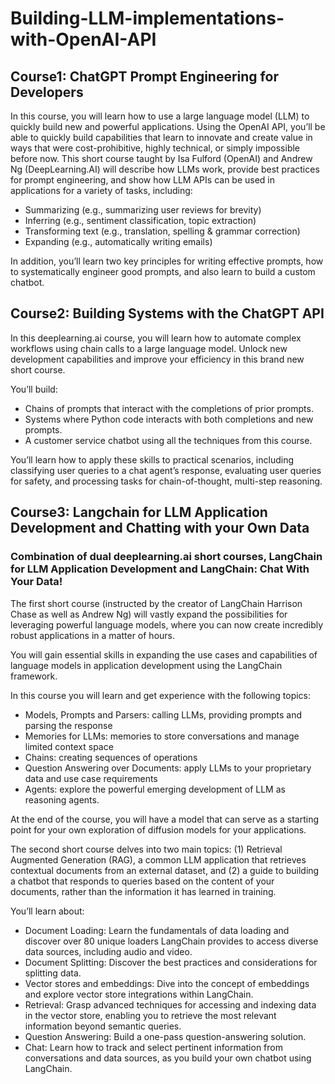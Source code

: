 # Building-LLM-implementations-with-OpenAI-API

## Course1: ChatGPT Prompt Engineering for Developers

In this course, you will learn how to use a large language model (LLM) to quickly build new and powerful applications.  Using the OpenAI API, you’ll be able to quickly build capabilities that learn to innovate and create value in ways that were cost-prohibitive, highly technical, or simply impossible before now. This short course taught by Isa Fulford (OpenAI) and Andrew Ng (DeepLearning.AI) will describe how LLMs work, provide best practices for prompt engineering, and show how LLM APIs can be used in applications for a variety of tasks, including:

- Summarizing (e.g., summarizing user reviews for brevity)
- Inferring (e.g., sentiment classification, topic extraction)
- Transforming text (e.g., translation, spelling & grammar correction)
- Expanding (e.g., automatically writing emails)
  
In addition, you’ll learn two key principles for writing effective prompts, how to systematically engineer good prompts, and also learn to build a custom chatbot.

## Course2: Building Systems with the ChatGPT API

In this deeplearning.ai course, you will learn how to automate complex workflows using chain calls to a large language model. Unlock new development capabilities and improve your efficiency in this brand new short course.

You’ll build:

- Chains of prompts that interact with the completions of prior prompts.
- Systems where Python code interacts with both completions and new prompts.
- A customer service chatbot using all the techniques from this course.

You’ll learn how to apply these skills to practical scenarios, including classifying user queries to a chat agent’s response, evaluating user queries for safety, and processing tasks for chain-of-thought, multi-step reasoning. 

## Course3: Langchain for LLM Application Development and Chatting with your Own Data

### Combination of dual deeplearning.ai short courses, LangChain for LLM Application Development and LangChain: Chat With Your Data! 

The first short course (instructed by the creator of LangChain Harrison Chase as well as Andrew Ng) will vastly expand the possibilities for leveraging powerful language models, where you can now create incredibly robust applications in a matter of hours. 

You will gain essential skills in expanding the use cases and capabilities of language models in application development using the LangChain framework.

In this course you will learn and get experience with the following topics:

- Models, Prompts and Parsers: calling LLMs, providing prompts and parsing the response
- Memories for LLMs: memories to store conversations and manage limited context space
- Chains: creating sequences of operations
- Question Answering over Documents: apply LLMs to your proprietary data and use case requirements
- Agents: explore the powerful emerging development of LLM as reasoning agents.
  
At the end of the course, you will have a model that can serve as a starting point for your own exploration of diffusion models for your applications.

The second short course delves into two main topics: (1) Retrieval Augmented Generation (RAG), a common LLM application that retrieves contextual documents from an external dataset, and (2) a guide to building a chatbot that responds to queries based on the content of your documents, rather than the information it has learned in training.

You’ll learn about:

- Document Loading: Learn the fundamentals of data loading and discover over 80 unique loaders LangChain provides to access diverse data sources, including audio and video.
- Document Splitting: Discover the best practices and considerations for splitting data.
- Vector stores and embeddings: Dive into the concept of embeddings and explore vector store integrations within LangChain.
- Retrieval: Grasp advanced techniques for accessing and indexing data in the vector store, enabling you to retrieve the most relevant information beyond semantic queries.
- Question Answering: Build a one-pass question-answering solution.
- Chat: Learn how to track and select pertinent information from conversations and data sources, as you build your own chatbot using LangChain.


